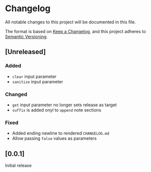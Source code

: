 # Changelog
All notable changes to this project will be documented in this file.

The format is based on [Keep a Changelog](https://keepachangelog.com/en/1.0.0/),
and this project adheres to [Semantic Versioning](https://semver.org/spec/v2.0.0.html).

## [Unreleased]
### Added
- `clear` input parameter
- `sanitize` input parameter

### Changed
- `get` input parameter no longer sets release as target
- `suffix` is added onyl to `append` note sections

### Fixed
- Added ending newline to rendered `CHANGELOG.md`
- Allow passing `false` values as parameters

## [0.0.1]
Initial release
